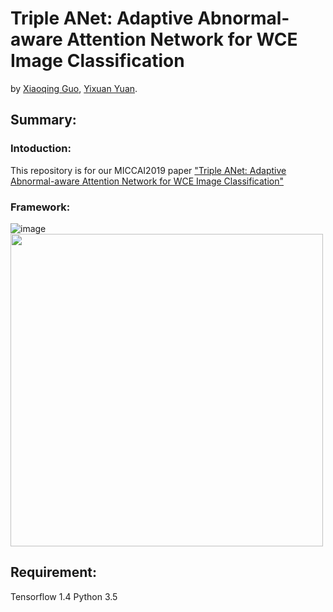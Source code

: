 # Triple ANet: Adaptive Abnormal-aware Attention Network for WCE Image Classification

by [Xiaoqing Guo](https://guo-xiaoqing.github.io/), [Yixuan Yuan](http://www.ee.cityu.edu.hk/~yxyuan/people/people.htm).

## Summary:
### Intoduction:
This repository is for our MICCAI2019 paper ["Triple ANet: Adaptive Abnormal-aware Attention Network for WCE Image Classification"]()
### Framework:

![image](https://github.com/Guo-Xiaoqing/Triple-ANet/tree/master/image/framework.png)
<img width="500" height="500" src="https://github.com/Guo-Xiaoqing/Triple-ANet/tree/master/image/framework.png"/>

## Requirement:
Tensorflow 1.4
Python 3.5
